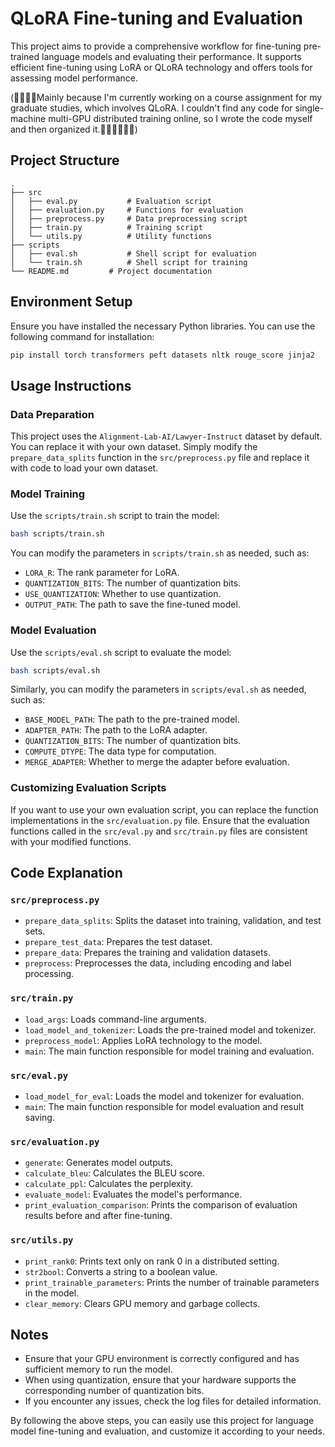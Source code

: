 # QLoRA Fine-tuning and Evaluation

This project aims to provide a comprehensive workflow for fine-tuning pre-trained language models and evaluating their performance. It supports efficient fine-tuning using LoRA or QLoRA technology and offers tools for assessing model performance.

(🥹🥹🥹🥹Mainly because I'm currently working on a course assignment for my graduate studies, which involves QLoRA. I couldn't find any code for single-machine multi-GPU distributed training online, so I wrote the code myself and then organized it.🥹🥹🥹🥹🥹🥹)

## Project Structure
```
.
├── src
│   ├── eval.py           # Evaluation script
│   ├── evaluation.py     # Functions for evaluation
│   ├── preprocess.py     # Data preprocessing script
│   ├── train.py          # Training script
│   └── utils.py          # Utility functions
├── scripts
│   ├── eval.sh           # Shell script for evaluation
│   └── train.sh          # Shell script for training
└── README.md         # Project documentation
```

## Environment Setup
Ensure you have installed the necessary Python libraries. You can use the following command for installation:
```bash
pip install torch transformers peft datasets nltk rouge_score jinja2
```

## Usage Instructions

### Data Preparation
This project uses the `Alignment-Lab-AI/Lawyer-Instruct` dataset by default. You can replace it with your own dataset. Simply modify the `prepare_data_splits` function in the `src/preprocess.py` file and replace it with code to load your own dataset.

### Model Training
Use the `scripts/train.sh` script to train the model:
```bash
bash scripts/train.sh
```
You can modify the parameters in `scripts/train.sh` as needed, such as:
- `LORA_R`: The rank parameter for LoRA.
- `QUANTIZATION_BITS`: The number of quantization bits.
- `USE_QUANTIZATION`: Whether to use quantization.
- `OUTPUT_PATH`: The path to save the fine-tuned model.

### Model Evaluation
Use the `scripts/eval.sh` script to evaluate the model:
```bash
bash scripts/eval.sh
```
Similarly, you can modify the parameters in `scripts/eval.sh` as needed, such as:
- `BASE_MODEL_PATH`: The path to the pre-trained model.
- `ADAPTER_PATH`: The path to the LoRA adapter.
- `QUANTIZATION_BITS`: The number of quantization bits.
- `COMPUTE_DTYPE`: The data type for computation.
- `MERGE_ADAPTER`: Whether to merge the adapter before evaluation.

### Customizing Evaluation Scripts
If you want to use your own evaluation script, you can replace the function implementations in the `src/evaluation.py` file. Ensure that the evaluation functions called in the `src/eval.py` and `src/train.py` files are consistent with your modified functions.

## Code Explanation
### `src/preprocess.py`
- `prepare_data_splits`: Splits the dataset into training, validation, and test sets.
- `prepare_test_data`: Prepares the test dataset.
- `prepare_data`: Prepares the training and validation datasets.
- `preprocess`: Preprocesses the data, including encoding and label processing.

### `src/train.py`
- `load_args`: Loads command-line arguments.
- `load_model_and_tokenizer`: Loads the pre-trained model and tokenizer.
- `preprocess_model`: Applies LoRA technology to the model.
- `main`: The main function responsible for model training and evaluation.

### `src/eval.py`
- `load_model_for_eval`: Loads the model and tokenizer for evaluation.
- `main`: The main function responsible for model evaluation and result saving.

### `src/evaluation.py`
- `generate`: Generates model outputs.
- `calculate_bleu`: Calculates the BLEU score.
- `calculate_ppl`: Calculates the perplexity.
- `evaluate_model`: Evaluates the model's performance.
- `print_evaluation_comparison`: Prints the comparison of evaluation results before and after fine-tuning.

### `src/utils.py`
- `print_rank0`: Prints text only on rank 0 in a distributed setting.
- `str2bool`: Converts a string to a boolean value.
- `print_trainable_parameters`: Prints the number of trainable parameters in the model.
- `clear_memory`: Clears GPU memory and garbage collects.

## Notes
- Ensure that your GPU environment is correctly configured and has sufficient memory to run the model.
- When using quantization, ensure that your hardware supports the corresponding number of quantization bits.
- If you encounter any issues, check the log files for detailed information.

By following the above steps, you can easily use this project for language model fine-tuning and evaluation, and customize it according to your needs. 